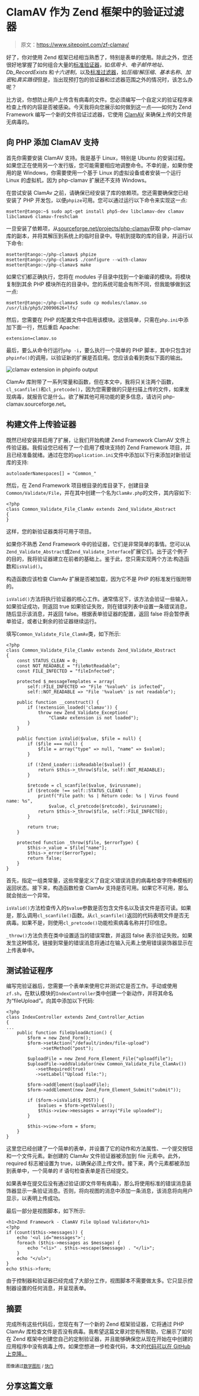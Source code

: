 # ClamAV 作为 Zend 框架中的验证过滤器

> 原文：<https://www.sitepoint.com/zf-clamav/>

好了，你对使用 Zend 框架已经相当熟悉了，特别是表单的使用。除此之外，您还很好地掌握了如何组合大量的[标准验证器](http://framework.zend.com/manual/en/zend.validate.html)，如*信用卡*、*电子邮件地址*、 *Db_RecordExists* 和*十六进制*，以及[标准过滤器](http://framework.zend.com/manual/en/zend.filter.html)，如*压缩/解压缩*、*基本名称*、*加密*和*真实路径*但是，当出现预打包的验证器和过滤器范围之外的情况时，该怎么办呢？

比方说，你想防止用户上传含有病毒的文件。您必须编写一个自定义的验证程序来检查上传的内容是否被感染。今天我将向您展示如何做到这一点——如何为 Zend Framework 编写一个新的文件验证过滤器，它使用 [ClamAV](http://www.clamav.net/lang/en/) 来确保上传的文件是无病毒的。

## 向 PHP 添加 ClamAV 支持

首先你需要安装 ClamAV 支持。我是基于 Linux，特别是 Ubuntu 的安装过程。如果您正在使用另一个发行版，您可能需要相应地调整命令。不幸的是，如果你使用的是 Windows，你需要使用一个基于 Linux 的虚拟设备或者安装一个运行 Linux 的虚拟机，因为 php-clamav 扩展还不支持 Windows。

在尝试安装 ClamAv 之前，请确保已经安装了库的依赖项。您还需要确保您已经安装了 PHP 开发包，以便`phpize`可用。您可以通过运行以下命令来实现这一点:

```
msetter@tango:~$ sudo apt-get install php5-dev libclamav-dev clamav libclamav6 clamav-freshclam
```

一旦安装了依赖项，从[sourceforge.net/projects/php-clamav](http://sourceforge.net/projects/php-clamav)获取 php-clamav 库的副本，并将其解压到系统上的临时目录中。导航到提取的库的目录，并运行以下命令:

```
msetter@tango:~/php-clamav$ phpize
msetter@tango:~/php-clamav$ ./configure --with-clamav
msetter@tango:~/php-clamav$ make
```

如果它们都正确执行，您将在 modules 子目录中找到一个新编译的模块。将模块复制到其余 PHP 模块所在的目录中。您的系统可能会有所不同，但我能够做到这一点:

```
msetter@tango:~/php-clamav$ sudo cp modules/clamav.so /usr/lib/php5/20090626+lfs/
```

然后，您需要在 PHP 的配置文件中启用该模块。这很简单，只需在`php.ini`中添加下面一行，然后重启 Apache:

```
extension=clamav.so
```

最后，要么从命令行运行`php -i`，要么执行一个简单的 PHP 脚本，其中只包含对`phpinfo()`的调用，以验证新的扩展是否启用。您应该会看到类似下面的输出。

![clamav extension in phpinfo output](img/d8f281303d346124d0055f126618ed57.png "clamav extension in phpinfo output")

ClamAv 库附带了一系列常量和函数，但在本文中，我将只关注两个函数，`cl_scanfile()`和`cl_pretcode()`，因为您需要做的只是扫描上传的文件，如果发现病毒，就报告它是什么。欲了解其他可用功能的更多信息，请访问 php-clamav.sourceforge.net。

## 构建文件上传验证器

既然已经安装并启用了扩展，让我们开始构建 Zend Framework ClamAV 文件上传验证器。我假设您已经有了一个启用了模块支持的 Zend Framework 项目，并且已经准备就绪。通过在您的`application.ini`文件中添加以下行来添加对新验证库的支持:

```
autoloaderNamespaces[] = "Common_"
```

然后，在 Zend Framework 项目根目录的库目录下，创建目录`Common/Validate/File`，并在其中创建一个名为`ClamAv.php`的文件，其内容如下:

```
<?php
class Common_Validate_File_ClamAv extends Zend_Validate_Abstract
{
}
```

这样，您的新验证器类将可用于项目。

如果你不熟悉 Zend Framework 中的验证器，它们是非常简单的事情。您可以从`Zend_Validate_Abstract`或`Zend_Validate_Interface`扩展它们。出于这个例子的目的，我将验证器建立在前者的基础上。鉴于此，您只需实现两个方法:构造函数和`isValid()`。

构造函数应该检查 ClamAv 扩展是否被加载，因为它不是 PHP 的标准发行版附带的。

`isValid()`方法将执行验证器的核心工作。通常情况下，该方法会验证一些输入，如果验证成功，则返回 true 如果验证失败，则在错误列表中设置一条错误消息，随后显示该消息，并返回 false。根据表单验证器的配置，返回 false 将会暂停表单验证，或者让剩余的验证器继续运行。

填写`Common_Validate_File_ClamAv`类，如下所示:

```
<?php
class Common_Validate_File_ClamAv extends Zend_Validate_Abstract
{
    const STATUS_CLEAN = 0;
    const NOT_READABLE = "fileNotReadable";
    const FILE_INFECTED = "fileInfected";

    protected $_messageTemplates = array(
        self::FILE_INFECTED => "File '%value%' is infected",
        self::NOT_READABLE => "File '%value%' is not readable");

    public function __construct() {
        if (!extension_loaded('clamav')) {
            throw new Zend_Validate_Exception(
                "ClamAv extension is not loaded");
        }
    }

    public function isValid($value, $file = null) {
        if ($file === null) {
            $file = array("type" => null, "name" => $value);
        }

        if (!Zend_Loader::isReadable($value)) {
            return $this->_throw($file, self::NOT_READABLE);
        }

        $retcode = cl_scanfile($value, $virusname);
        if ($retcode !== self::STATUS_CLEAN) {
            printf("File path: %s | Return code: %s | Virus found name: %s",
                $value, cl_pretcode($retcode), $virusname);
            return $this->_throw($file, self::FILE_INFECTED);
        }

        return true;
    }

    protected function _throw($file, $errorType) {
        $this->_value = $file["name"];
        $this->_error($errorType);
        return false;
    }
}
```

首先，指定一组类常量，这些常量定义了自定义错误消息的病毒检查字符串模板的返回状态。接下来，构造函数检查 ClamAv 支持是否可用。如果它不可用，那么就会抛出一个异常。

`isValid()`方法检查传入的`$value`参数是否包含文件名以及该文件是否可读。如果是，那么调用`cl_scanfile()`函数。从`cl_scanfile()`返回的代码表明文件是否无病毒。如果不是，则使用`cl_pretcode()`功能检索病毒名称并打印信息。

`_throw()`方法负责在类中设置适当的错误常数，并返回 false 表示验证失败。如果发生这种情况，链接到常量的错误消息将通过在输入元素上使用错误装饰器显示在上传表单中。

## 测试验证程序

编写完验证器后，您需要一个表单来使用它并测试它是否工作。手动或使用`zf.sh`，在默认模块的`IndexController`类中创建一个新动作，并将其命名为“fileUpload”。向其中添加以下代码:

```
<?php
class IndexController extends Zend_Controller_Action
{
...
    public function fileUploadAction() {
        $form = new Zend_Form();
        $form->setAction("/default/index/file-upload")
             ->setMethod("post");

        $uploadFile = new Zend_Form_Element_File("uploadfile");
        $uploadFile->addValidator(new Common_Validate_File_ClamAv())
           ->setRequired(true)
           ->setLabel("Upload file:");

        $form->addElement($uploadFile);
        $form->addElement(new Zend_Form_Element_Submit("submit"));

        if ($form->isValid($_POST)) {
            $values = $form->getValues();
            $this->view->messages = array("File uploaded");
        }

        $this->view->form = $form;
    }
}
```

这里您已经创建了一个简单的表单，并设置了它的动作和方法属性、一个提交按钮和一个文件元素。新创建的 ClamAv 文件验证器被添加到 file 元素中。此外，required 标志被设置为 true，以确保必须上传文件。接下来，两个元素都被添加到表单中，一个简单的 if 语句检查表单是否已经提交。

如果表单在提交后没有通过验证(即文件带有病毒)，那么将使用标准的错误消息装饰器显示一条验证消息。否则，将向视图的消息中添加一条消息，该消息将向用户显示，以表明上传成功。

最后一部分是视图脚本，如下所示:

```
<h1>Zend Framework - ClamAV File Upload Validator</h1>
<?php
if (count($this->messages)) {
    echo '<ul id="messages">';
    foreach ($this->messages as $message) {
        echo "<li>" . $this->escape($message) . "</li>";
    }
    echo "</ul>";
}
echo $this->form;
```

由于控制器和验证器已经完成了大部分工作，视图脚本不需要做太多。它只显示控制器设置的任何消息，并呈现表单。

## 摘要

完成所有这些代码后，您现在有了一个新的 Zend 框架验证器，它将通过 PHP ClamAv 库检查文件是否没有病毒。我希望这篇文章对您有所帮助，它展示了如何在 Zend 框架中创建您自己的定制验证器，并且能够确保您从现在开始在中创建的应用程序中没有病毒上传。如果您想进一步检查代码，本文的[代码可以在 GitHub 上克隆。](https://github.com/phpmasterdotcom/ZFClamAvValidationFilter)

<small>图像通过[数学图形](http://www.shutterstock.com/gallery-577981p1.html) / [快门](http://www.shutterstock.com)</small>

## 分享这篇文章